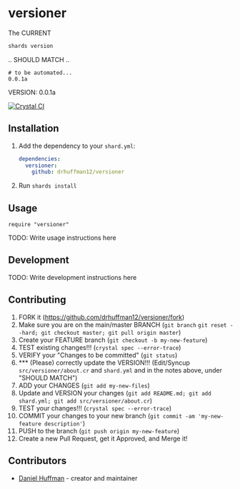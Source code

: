 # versioner

The CURRENT 

```sh
shards version
```

.. SHOULD MATCH ..

```output
# to be automated...
0.0.1a
```

VERSION: 0.0.1a

[![Crystal CI](https://github.com/drhuffman12/versioner/actions/workflows/crystal.yml/badge.svg)](https://github.com/drhuffman12/versioner/actions/workflows/crystal.yml)

## Installation

1. Add the dependency to your `shard.yml`:

   ```yaml
   dependencies:
     versioner:
       github: drhuffman12/versioner
   ```

2. Run `shards install`

## Usage

```crystal
require "versioner"
```

TODO: Write usage instructions here

## Development

TODO: Write development instructions here

## Contributing

1. FORK it (<https://github.com/drhuffman12/versioner/fork>)
2. Make sure you are on the main/master BRANCH (`git branch`  `git reset --hard; git checkout master; git pull origin master`)
3. Create your FEATURE branch (`git checkout -b my-new-feature`)
4. TEST existing changes!!! (`crystal spec --error-trace`)
5. VERIFY your "Changes to be committed" (`git status`)
6. *** (Please) correctly update the VERSION!!! (Edit/Syncup `src/versioner/about.cr` and `shard.yml` and in the notes above, under "SHOULD MATCH")
7. ADD your CHANGES (`git add my-new-files`)
8. Update and VERSION your changes (`git add README.md; git add shard.yml; git add src/versioner/about.cr`)
9. TEST your changes!!! (`crystal spec --error-trace`)
10. COMMIT your changes to your new branch (`git commit -am 'my-new-feature description'`)
11. PUSH to the branch (`git push origin my-new-feature`)
12. Create a new Pull Request, get it Approved, and Merge it!

## Contributors

- [Daniel Huffman](https://github.com/drhuffman12) - creator and maintainer
